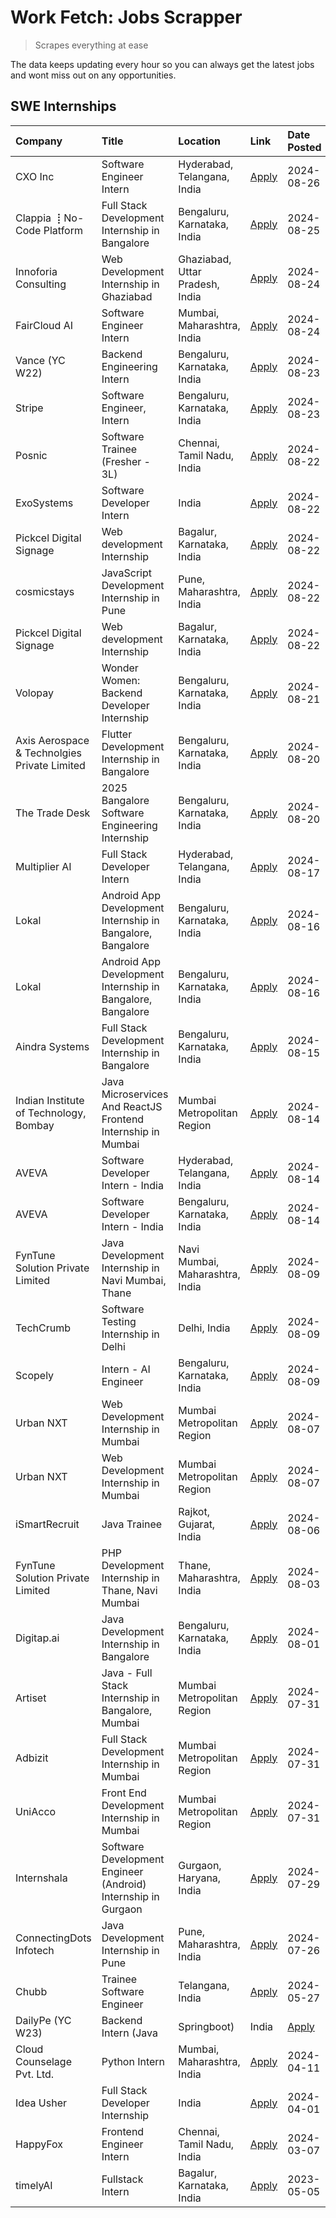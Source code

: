 # Work Fetch: Jobs Scrapper
> Scrapes everything at ease

The data keeps updating every hour so you can always get the latest jobs and wont miss out on any opportunities.

## SWE Internships
<!--START_SECTION:workfetch-->
| Company                                      | Title                                                         | Location                        | Link                                                                                                                                                                                                                                                                                                 | Date Posted   |
|:---------------------------------------------|:--------------------------------------------------------------|:--------------------------------|:-----------------------------------------------------------------------------------------------------------------------------------------------------------------------------------------------------------------------------------------------------------------------------------------------------|:--------------|
| CXO Inc                                      | Software Engineer Intern                                      | Hyderabad, Telangana, India     | [Apply](https://in.linkedin.com/jobs/view/software-engineer-intern-at-cxo-inc-4007749713?position=17&pageNum=0&refId=RjXyYQpQn3Kd7F5DD0UdVQ%3D%3D&trackingId=GYNzd10WYhMQs4vTYgD7hA%3D%3D&trk=public_jobs_jserp-result_search-card)                                                                  | 2024-08-26    |
| Clappia ⢸ No-Code Platform                   | Full Stack Development Internship in Bangalore                | Bengaluru, Karnataka, India     | [Apply](https://in.linkedin.com/jobs/view/full-stack-development-internship-in-bangalore-at-clappia-%E2%A2%B8-no-code-platform-4010002177?position=39&pageNum=0&refId=RjXyYQpQn3Kd7F5DD0UdVQ%3D%3D&trackingId=qpinTVptMiQD98Xz%2FGIzNQ%3D%3D&trk=public_jobs_jserp-result_search-card)               | 2024-08-25    |
| Innoforia Consulting                         | Web Development Internship in Ghaziabad                       | Ghaziabad, Uttar Pradesh, India | [Apply](https://in.linkedin.com/jobs/view/web-development-internship-in-ghaziabad-at-innoforia-consulting-4009586767?position=14&pageNum=0&refId=RjXyYQpQn3Kd7F5DD0UdVQ%3D%3D&trackingId=5Ls838NjYCMIyVJXRny2Ng%3D%3D&trk=public_jobs_jserp-result_search-card)                                      | 2024-08-24    |
| FairCloud AI                                 | Software Engineer Intern                                      | Mumbai, Maharashtra, India      | [Apply](https://in.linkedin.com/jobs/view/software-engineer-intern-at-faircloud-ai-4006916583?position=41&pageNum=0&refId=RjXyYQpQn3Kd7F5DD0UdVQ%3D%3D&trackingId=ybSALHjKqjprEptw2IJhVg%3D%3D&trk=public_jobs_jserp-result_search-card)                                                             | 2024-08-24    |
| Vance (YC W22)                               | Backend Engineering Intern                                    | Bengaluru, Karnataka, India     | [Apply](https://in.linkedin.com/jobs/view/backend-engineering-intern-at-vance-yc-w22-4008268949?position=2&pageNum=0&refId=RjXyYQpQn3Kd7F5DD0UdVQ%3D%3D&trackingId=FZNoKWO%2F3Yib2xdP%2FOF0Qw%3D%3D&trk=public_jobs_jserp-result_search-card)                                                        | 2024-08-23    |
| Stripe                                       | Software Engineer, Intern                                     | Bengaluru, Karnataka, India     | [Apply](https://in.linkedin.com/jobs/view/software-engineer-intern-at-stripe-4008214242?position=45&pageNum=0&refId=RjXyYQpQn3Kd7F5DD0UdVQ%3D%3D&trackingId=UfQUsGSkcMHy4gUTr%2BPt%2FQ%3D%3D&trk=public_jobs_jserp-result_search-card)                                                               | 2024-08-23    |
| Posnic                                       | Software Trainee (Fresher - 3L)                               | Chennai, Tamil Nadu, India      | [Apply](https://in.linkedin.com/jobs/view/software-trainee-fresher-3l-at-posnic-4004782371?position=6&pageNum=0&refId=RjXyYQpQn3Kd7F5DD0UdVQ%3D%3D&trackingId=XIEy%2FAMo0W2yRn7RsZL7HA%3D%3D&trk=public_jobs_jserp-result_search-card)                                                               | 2024-08-22    |
| ExoSystems                                   | Software Developer Intern                                     | India                           | [Apply](https://in.linkedin.com/jobs/view/software-developer-intern-at-exosystems-4007367092?position=11&pageNum=0&refId=RjXyYQpQn3Kd7F5DD0UdVQ%3D%3D&trackingId=IC15FSOcZPyu1CgDztaQDQ%3D%3D&trk=public_jobs_jserp-result_search-card)                                                              | 2024-08-22    |
| Pickcel Digital Signage                      | Web development Internship                                    | Bagalur, Karnataka, India       | [Apply](https://in.linkedin.com/jobs/view/web-development-internship-at-pickcel-digital-signage-4005388106?position=31&pageNum=0&refId=RjXyYQpQn3Kd7F5DD0UdVQ%3D%3D&trackingId=B836c8Sbi5CTSA%2Bq%2FvCUgg%3D%3D&trk=public_jobs_jserp-result_search-card)                                            | 2024-08-22    |
| cosmicstays                                  | JavaScript Development Internship in Pune                     | Pune, Maharashtra, India        | [Apply](https://in.linkedin.com/jobs/view/javascript-development-internship-in-pune-at-cosmicstays-4007904825?position=36&pageNum=0&refId=RjXyYQpQn3Kd7F5DD0UdVQ%3D%3D&trackingId=hROxj0Uw9g2XTRlpsr1JCQ%3D%3D&trk=public_jobs_jserp-result_search-card)                                             | 2024-08-22    |
| Pickcel Digital Signage                      | Web development Internship                                    | Bagalur, Karnataka, India       | [Apply](https://in.linkedin.com/jobs/view/web-development-internship-at-pickcel-digital-signage-4005388106?position=6&pageNum=2&refId=6HRStMGv0TVdUTY3dI5dBw%3D%3D&trackingId=B3inxm3hUXU04pA9S2DH7Q%3D%3D&trk=public_jobs_jserp-result_search-card)                                                 | 2024-08-22    |
| Volopay                                      | Wonder Women: Backend Developer Internship                    | Bengaluru, Karnataka, India     | [Apply](https://in.linkedin.com/jobs/view/wonder-women-backend-developer-internship-at-volopay-4007043987?position=38&pageNum=0&refId=RjXyYQpQn3Kd7F5DD0UdVQ%3D%3D&trackingId=9LU%2Fytalmh6tV4zAtUOIjw%3D%3D&trk=public_jobs_jserp-result_search-card)                                               | 2024-08-21    |
| Axis Aerospace & Technolgies Private Limited | Flutter Development Internship in Bangalore                   | Bengaluru, Karnataka, India     | [Apply](https://in.linkedin.com/jobs/view/flutter-development-internship-in-bangalore-at-axis-aerospace-technolgies-private-limited-4005993798?position=20&pageNum=0&refId=RjXyYQpQn3Kd7F5DD0UdVQ%3D%3D&trackingId=dB%2F5cTvIQ7ufJp19ltYmzA%3D%3D&trk=public_jobs_jserp-result_search-card)          | 2024-08-20    |
| The Trade Desk                               | 2025 Bangalore Software Engineering Internship                | Bengaluru, Karnataka, India     | [Apply](https://in.linkedin.com/jobs/view/2025-bangalore-software-engineering-internship-at-the-trade-desk-3987456531?position=47&pageNum=0&refId=RjXyYQpQn3Kd7F5DD0UdVQ%3D%3D&trackingId=Dl4eEB%2F%2BGYKlVZPdimQiTA%3D%3D&trk=public_jobs_jserp-result_search-card)                                 | 2024-08-20    |
| Multiplier AI                                | Full Stack Developer Intern                                   | Hyderabad, Telangana, India     | [Apply](https://in.linkedin.com/jobs/view/full-stack-developer-intern-at-multiplier-ai-4003361092?position=19&pageNum=0&refId=RjXyYQpQn3Kd7F5DD0UdVQ%3D%3D&trackingId=FQ9WfDlrqKFrGrCMQpav7A%3D%3D&trk=public_jobs_jserp-result_search-card)                                                         | 2024-08-17    |
| Lokal                                        | Android App Development Internship in Bangalore, Bangalore    | Bengaluru, Karnataka, India     | [Apply](https://in.linkedin.com/jobs/view/android-app-development-internship-in-bangalore-bangalore-at-lokal-4003132558?position=27&pageNum=0&refId=RjXyYQpQn3Kd7F5DD0UdVQ%3D%3D&trackingId=zaAc4yAWi4DaHsm1yoYYRA%3D%3D&trk=public_jobs_jserp-result_search-card)                                   | 2024-08-16    |
| Lokal                                        | Android App Development Internship in Bangalore, Bangalore    | Bengaluru, Karnataka, India     | [Apply](https://in.linkedin.com/jobs/view/android-app-development-internship-in-bangalore-bangalore-at-lokal-4003132558?position=2&pageNum=2&refId=6HRStMGv0TVdUTY3dI5dBw%3D%3D&trackingId=uf0VFI0bzC3bXpJ3Z1JiZQ%3D%3D&trk=public_jobs_jserp-result_search-card)                                    | 2024-08-16    |
| Aindra Systems                               | Full Stack Development Internship in Bangalore                | Bengaluru, Karnataka, India     | [Apply](https://in.linkedin.com/jobs/view/full-stack-development-internship-in-bangalore-at-aindra-systems-4002065939?position=5&pageNum=0&refId=RjXyYQpQn3Kd7F5DD0UdVQ%3D%3D&trackingId=xCN1bVM3egFOMdEbv6Ti4g%3D%3D&trk=public_jobs_jserp-result_search-card)                                      | 2024-08-15    |
| Indian Institute of Technology, Bombay       | Java Microservices And ReactJS Frontend Internship in Mumbai  | Mumbai Metropolitan Region      | [Apply](https://in.linkedin.com/jobs/view/java-microservices-and-reactjs-frontend-internship-in-mumbai-at-indian-institute-of-technology-bombay-4001737279?position=4&pageNum=0&refId=RjXyYQpQn3Kd7F5DD0UdVQ%3D%3D&trackingId=lKfJbsMWS8AawIG4qVvMeQ%3D%3D&trk=public_jobs_jserp-result_search-card) | 2024-08-14    |
| AVEVA                                        | Software Developer Intern - India                             | Hyderabad, Telangana, India     | [Apply](https://in.linkedin.com/jobs/view/software-developer-intern-india-at-aveva-3998281598?position=54&pageNum=0&refId=RjXyYQpQn3Kd7F5DD0UdVQ%3D%3D&trackingId=Il0Dj5mtZhRWpm4A8%2BFsqw%3D%3D&trk=public_jobs_jserp-result_search-card)                                                           | 2024-08-14    |
| AVEVA                                        | Software Developer Intern - India                             | Bengaluru, Karnataka, India     | [Apply](https://in.linkedin.com/jobs/view/software-developer-intern-india-at-aveva-3998279987?position=56&pageNum=0&refId=RjXyYQpQn3Kd7F5DD0UdVQ%3D%3D&trackingId=PCVsr1ISrw4czftUgperWA%3D%3D&trk=public_jobs_jserp-result_search-card)                                                             | 2024-08-14    |
| FynTune Solution Private Limited             | Java Development Internship in Navi Mumbai, Thane             | Navi Mumbai, Maharashtra, India | [Apply](https://in.linkedin.com/jobs/view/java-development-internship-in-navi-mumbai-thane-at-fyntune-solution-private-limited-3997617373?position=9&pageNum=0&refId=RjXyYQpQn3Kd7F5DD0UdVQ%3D%3D&trackingId=gjTB042yyx6iLMMCCQb6sQ%3D%3D&trk=public_jobs_jserp-result_search-card)                  | 2024-08-09    |
| TechCrumb                                    | Software Testing Internship in Delhi                          | Delhi, India                    | [Apply](https://in.linkedin.com/jobs/view/software-testing-internship-in-delhi-at-techcrumb-3997618403?position=10&pageNum=0&refId=RjXyYQpQn3Kd7F5DD0UdVQ%3D%3D&trackingId=NdBGqg1hJpF7dOiIn7EQgQ%3D%3D&trk=public_jobs_jserp-result_search-card)                                                    | 2024-08-09    |
| Scopely                                      | Intern - AI Engineer                                          | Bengaluru, Karnataka, India     | [Apply](https://in.linkedin.com/jobs/view/intern-ai-engineer-at-scopely-3997312222?position=43&pageNum=0&refId=RjXyYQpQn3Kd7F5DD0UdVQ%3D%3D&trackingId=uw4CZKWFFCtSyUy9CUxWwA%3D%3D&trk=public_jobs_jserp-result_search-card)                                                                        | 2024-08-09    |
| Urban NXT                                    | Web Development Internship in Mumbai                          | Mumbai Metropolitan Region      | [Apply](https://in.linkedin.com/jobs/view/web-development-internship-in-mumbai-at-urban-nxt-3995561641?position=28&pageNum=0&refId=RjXyYQpQn3Kd7F5DD0UdVQ%3D%3D&trackingId=sg3T9xxFy0wgG%2FjYdbZIbw%3D%3D&trk=public_jobs_jserp-result_search-card)                                                  | 2024-08-07    |
| Urban NXT                                    | Web Development Internship in Mumbai                          | Mumbai Metropolitan Region      | [Apply](https://in.linkedin.com/jobs/view/web-development-internship-in-mumbai-at-urban-nxt-3995561641?position=3&pageNum=2&refId=6HRStMGv0TVdUTY3dI5dBw%3D%3D&trackingId=0qXekfpsJP4yoQTqYryl5A%3D%3D&trk=public_jobs_jserp-result_search-card)                                                     | 2024-08-07    |
| iSmartRecruit                                | Java Trainee                                                  | Rajkot, Gujarat, India          | [Apply](https://in.linkedin.com/jobs/view/java-trainee-at-ismartrecruit-3992301825?position=50&pageNum=0&refId=RjXyYQpQn3Kd7F5DD0UdVQ%3D%3D&trackingId=oNHSNEWsxMpiVwfqWcd%2BZA%3D%3D&trk=public_jobs_jserp-result_search-card)                                                                      | 2024-08-06    |
| FynTune Solution Private Limited             | PHP Development Internship in Thane, Navi Mumbai              | Thane, Maharashtra, India       | [Apply](https://in.linkedin.com/jobs/view/php-development-internship-in-thane-navi-mumbai-at-fyntune-solution-private-limited-3992560928?position=48&pageNum=0&refId=RjXyYQpQn3Kd7F5DD0UdVQ%3D%3D&trackingId=lVb0VuxFOIXK%2BhpXphbITg%3D%3D&trk=public_jobs_jserp-result_search-card)                | 2024-08-03    |
| Digitap.ai                                   | Java Development Internship in Bangalore                      | Bengaluru, Karnataka, India     | [Apply](https://in.linkedin.com/jobs/view/java-development-internship-in-bangalore-at-digitap-ai-3990246711?position=37&pageNum=0&refId=RjXyYQpQn3Kd7F5DD0UdVQ%3D%3D&trackingId=k7B%2FTWeyEcXioBaZ0UKQcA%3D%3D&trk=public_jobs_jserp-result_search-card)                                             | 2024-08-01    |
| Artiset                                      | Java - Full Stack Internship in Bangalore, Mumbai             | Mumbai Metropolitan Region      | [Apply](https://in.linkedin.com/jobs/view/java-full-stack-internship-in-bangalore-mumbai-at-artiset-3989213754?position=18&pageNum=0&refId=RjXyYQpQn3Kd7F5DD0UdVQ%3D%3D&trackingId=X6yf0TxHK5yZXzJmJmI%2Fpw%3D%3D&trk=public_jobs_jserp-result_search-card)                                          | 2024-07-31    |
| Adbizit                                      | Full Stack Development Internship in Mumbai                   | Mumbai Metropolitan Region      | [Apply](https://in.linkedin.com/jobs/view/full-stack-development-internship-in-mumbai-at-adbizit-3989207912?position=25&pageNum=0&refId=RjXyYQpQn3Kd7F5DD0UdVQ%3D%3D&trackingId=fX4zav%2BFivyC8RsOCwqg%2BA%3D%3D&trk=public_jobs_jserp-result_search-card)                                           | 2024-07-31    |
| UniAcco                                      | Front End Development Internship in Mumbai                    | Mumbai Metropolitan Region      | [Apply](https://in.linkedin.com/jobs/view/front-end-development-internship-in-mumbai-at-uniacco-3989209208?position=52&pageNum=0&refId=RjXyYQpQn3Kd7F5DD0UdVQ%3D%3D&trackingId=7Cs69HZ7RcLvs25jiNuLWQ%3D%3D&trk=public_jobs_jserp-result_search-card)                                                | 2024-07-31    |
| Internshala                                  | Software Development Engineer (Android) Internship in Gurgaon | Gurgaon, Haryana, India         | [Apply](https://in.linkedin.com/jobs/view/software-development-engineer-android-internship-in-gurgaon-at-internshala-3987153031?position=58&pageNum=0&refId=RjXyYQpQn3Kd7F5DD0UdVQ%3D%3D&trackingId=bX3fIJDn3ZVvigkoIp1OEw%3D%3D&trk=public_jobs_jserp-result_search-card)                           | 2024-07-29    |
| ConnectingDots Infotech                      | Java Development Internship in Pune                           | Pune, Maharashtra, India        | [Apply](https://in.linkedin.com/jobs/view/java-development-internship-in-pune-at-connectingdots-infotech-3983314097?position=46&pageNum=0&refId=RjXyYQpQn3Kd7F5DD0UdVQ%3D%3D&trackingId=OpvDaONaipOPd0dV4t%2F55A%3D%3D&trk=public_jobs_jserp-result_search-card)                                     | 2024-07-26    |
| Chubb                                        | Trainee Software Engineer                                     | Telangana, India                | [Apply](https://in.linkedin.com/jobs/view/trainee-software-engineer-at-chubb-3955950075?position=59&pageNum=0&refId=RjXyYQpQn3Kd7F5DD0UdVQ%3D%3D&trackingId=GPBhQ6BpOhnK0A3TSFKN6g%3D%3D&trk=public_jobs_jserp-result_search-card)                                                                   | 2024-05-27    |
| DailyPe (YC W23)                             | Backend Intern (Java | Springboot)                            | India                           | [Apply](https://in.linkedin.com/jobs/view/backend-intern-java-springboot-at-dailype-yc-w23-3919725172?position=24&pageNum=0&refId=RjXyYQpQn3Kd7F5DD0UdVQ%3D%3D&trackingId=Jk6jxiEJfKN0r%2BXugz0vnQ%3D%3D&trk=public_jobs_jserp-result_search-card)                                                   | 2024-05-08    |
| Cloud Counselage Pvt. Ltd.                   | Python Intern                                                 | Mumbai, Maharashtra, India      | [Apply](https://in.linkedin.com/jobs/view/python-intern-at-cloud-counselage-pvt-ltd-3893677312?position=53&pageNum=0&refId=RjXyYQpQn3Kd7F5DD0UdVQ%3D%3D&trackingId=FGPh0y3fLoVwtB0CIpJZUA%3D%3D&trk=public_jobs_jserp-result_search-card)                                                            | 2024-04-11    |
| Idea Usher                                   | Full Stack Developer Internship                               | India                           | [Apply](https://in.linkedin.com/jobs/view/full-stack-developer-internship-at-idea-usher-3879565540?position=12&pageNum=0&refId=RjXyYQpQn3Kd7F5DD0UdVQ%3D%3D&trackingId=LssffvXnDJDMbPKWITsL4w%3D%3D&trk=public_jobs_jserp-result_search-card)                                                        | 2024-04-01    |
| HappyFox                                     | Frontend Engineer Intern                                      | Chennai, Tamil Nadu, India      | [Apply](https://in.linkedin.com/jobs/view/frontend-engineer-intern-at-happyfox-3848357951?position=22&pageNum=0&refId=RjXyYQpQn3Kd7F5DD0UdVQ%3D%3D&trackingId=aUWQlAK81WeWGlswRUmf8Q%3D%3D&trk=public_jobs_jserp-result_search-card)                                                                 | 2024-03-07    |
| timelyAI                                     | Fullstack Intern                                              | Bagalur, Karnataka, India       | [Apply](https://in.linkedin.com/jobs/view/fullstack-intern-at-timelyai-3593848269?position=40&pageNum=0&refId=RjXyYQpQn3Kd7F5DD0UdVQ%3D%3D&trackingId=Aimv1wCiJUPSDVutSsNwqA%3D%3D&trk=public_jobs_jserp-result_search-card)                                                                         | 2023-05-05    |
<!--END_SECTION:workfetch-->
